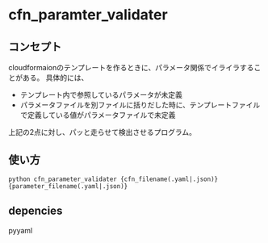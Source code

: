 # cfn_paramter_validater

## コンセプト
cloudformaionのテンプレートを作るときに、パラメータ関係でイライラすることがある。
具体的には、

- テンプレート内で参照しているパラメータが未定義
- パラメータファイルを別ファイルに括りだした時に、テンプレートファイルで定義している値がパラメータファイルで未定義

上記の2点に対し、パッと走らせて検出させるプログラム。

## 使い方
```
python cfn_parameter_validater {cfn_filename(.yaml|.json)} {parameter_filename(.yaml|.json)}
```
## depencies
pyyaml
